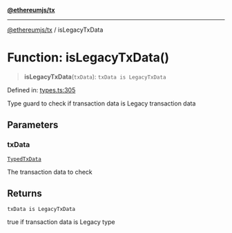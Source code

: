[**@ethereumjs/tx**](../README.md)

***

[@ethereumjs/tx](../README.md) / isLegacyTxData

# Function: isLegacyTxData()

> **isLegacyTxData**(`txData`): `txData is LegacyTxData`

Defined in: [types.ts:305](https://github.com/ethereumjs/ethereumjs-monorepo/blob/master/packages/tx/src/types.ts#L305)

Type guard to check if transaction data is Legacy transaction data

## Parameters

### txData

[`TypedTxData`](../type-aliases/TypedTxData.md)

The transaction data to check

## Returns

`txData is LegacyTxData`

true if transaction data is Legacy type

